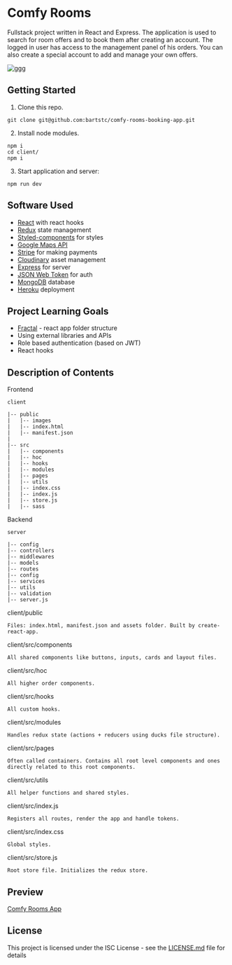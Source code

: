 # Comfy Rooms

Fullstack project written in React and Express. The application is used to search for room offers and to book them after creating an account. The logged in user has access to the management panel of his orders. You can also create a special account to add and manage your own offers.

![ggg](https://user-images.githubusercontent.com/42715741/60240392-14604e80-98b1-11e9-8ea8-1ad8431626b9.png)

## Getting Started

1. Clone this repo.

```
git clone git@github.com:bartstc/comfy-rooms-booking-app.git
```

2. Install node modules.

```
npm i
cd client/
npm i
```

3. Start application and server:

```
npm run dev
```

## Software Used

* [React](https://reactjs.org/) with react hooks
* [Redux](https://redux.js.org/) state management
* [Styled-components](https://www.styled-components.com/) for styles
* [Google Maps API](https://developers.google.com/maps/documentation/)
* [Stripe](https://stripe.com/) for making payments
* [Cloudinary](https://cloudinary.com/) asset management
* [Express](https://expressjs.com/) for server
* [JSON Web Token](https://jwt.io/) for auth
* [MongoDB](https://www.mongodb.com/) database
* [Heroku](https://www.heroku.com/) deployment

## Project Learning Goals

* [Fractal](https://hackernoon.com/fractal-a-react-app-structure-for-infinite-scale-4dab943092af) - react app folder structure
* Using external libraries and APIs
* Role based authentication (based on JWT)
* React hooks

## Description of Contents

Frontend
```
client

|-- public
|   |-- images
|   |-- index.html
|   |-- manifest.json
|
|-- src
|   |-- components
|   |-- hoc
|   |-- hooks
|   |-- modules
|   |-- pages
|   |-- utils
|   |-- index.css
|   |-- index.js
|   |-- store.js
|   |-- sass
```

Backend
```
server

|-- config
|-- controllers
|-- middlewares
|-- models
|-- routes
|-- config
|-- services
|-- utils
|-- validation
|-- server.js
```

client/public
```
Files: index.html, manifest.json and assets folder. Built by create-react-app.
```
client/src/components
```
All shared components like buttons, inputs, cards and layout files.
```
client/src/hoc
```
All higher order components.
```
client/src/hooks
```
All custom hooks.
```
client/src/modules
```
Handles redux state (actions + reducers using ducks file structure).
```
client/src/pages
```
Often called containers. Contains all root level components and ones directly related to this root components.
```
client/src/utils
```
All helper functions and shared styles.
```
client/src/index.js
```
Registers all routes, render the app and handle tokens.
```
client/src/index.css
```
Global styles.
```
client/src/store.js
```
Root store file. Initializes the redux store.
```

## Preview

[Comfy Rooms App](https://morning-wave-69516.herokuapp.com/)

## License

This project is licensed under the ISC License - see the [LICENSE.md](LICENSE.md) file for details
